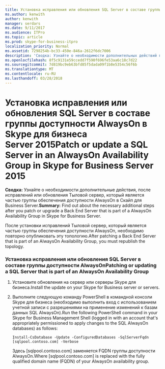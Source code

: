```yaml
---
title: Установка исправления или обновления SQL Server в составе группы доступности AlwaysOn в Skype для бизнеса Server 2015
ms.author: kenwith
author: kenwith
manager: serdars
ms.date: 9/11/2017
ms.audience: ITPro
ms.topic: article
ms.prod: skype-for-business-itpro
localization_priority: Normal
ms.assetid: 7298254b-bc33-450e-846a-2612f6dc7006
description: 'Сводка: Узнайте о необходимости дополнительных действий после обновления вы или обновить Тыловой сервер, который является частью группы обеспечения доступности AlwaysOn в Скайп для Business Server.'
ms.openlocfilehash: 8f5c9131e59ccedd7f590f696fe53aa6c18c7d22
ms.sourcegitcommit: 7d819bc9eb63bfd85f5dada09f1b8e5354c56f6b
ms.translationtype: MT
ms.contentlocale: ru-RU
ms.lasthandoff: 03/28/2018
---
```

# <a name="patch-or-update-a-sql-server-in-an-alwayson-availability-group-in-skype-for-business-server-2015"></a><span data-ttu-id="496b5-103">Установка исправления или обновления SQL Server в составе группы доступности AlwaysOn в Skype для бизнеса Server 2015</span><span class="sxs-lookup"><span data-stu-id="496b5-103">Patch or update a SQL Server in an AlwaysOn Availability Group in Skype for Business Server 2015</span></span>
 
<span data-ttu-id="496b5-104">**Сводка:** Узнайте о необходимости дополнительные действия, после исправлений или обновления Тыловой сервер, который является частью группы обеспечения доступности AlwaysOn в Скайп для Business Server.</span><span class="sxs-lookup"><span data-stu-id="496b5-104">**Summary:** Find out about the necessary additional steps after you patch or upgrade a Back End Server that is part of a AlwaysOn Availability Group in Skype for Business Server.</span></span>
  
<span data-ttu-id="496b5-105">После установки исправлений Тыловой сервер, который является частью группы обеспечения доступности AlwaysOn, необходимо повторно опубликовать эту топологию.</span><span class="sxs-lookup"><span data-stu-id="496b5-105">After patching a Back End Server that is part of an AlwaysOn Availability Group, you must republish the topology.</span></span>
  
### <a name="patching-or-updating-a-sql-server-that-is-part-of-an-alwayson-availability-group"></a><span data-ttu-id="496b5-106">Установка исправления или обновления SQL Server в составе группы доступности AlwaysOn</span><span class="sxs-lookup"><span data-stu-id="496b5-106">Patching or updating a SQL Server that is part of an AlwaysOn Availability Group</span></span>

1. <span data-ttu-id="496b5-107">Установите обновления на сервер или серверы Skype для бизнеса.</span><span class="sxs-lookup"><span data-stu-id="496b5-107">Install the update on your Skype for Business server or servers.</span></span>
    
2. <span data-ttu-id="496b5-108">Выполните следующую команду PowerShell в командной консоли Skype для бизнеса (необходимо выполнить вход с использованием учетной записи с разрешениями на применение изменений к базам данных SQL AlwaysOn).</span><span class="sxs-lookup"><span data-stu-id="496b5-108">Run the following PowerShell command in your Skype for Business Management Shell (logged in with an account that's appropriately permissioned to apply changes to the SQL AlwaysOn databases) as follows:</span></span>
    
    ```
    Install-CsDatabase -Update -ConfiguredDatabases -SqlServerFqdn [sqlpool.contoso.com] -Verbose
    ```

    <span data-ttu-id="496b5-109">Здесь [sqlpool.contoso.com] заменяется FQDN группы доступности AlwaysOn.</span><span class="sxs-lookup"><span data-stu-id="496b5-109">Where [sqlpool.contoso.com] is replaced with the fully qualified domain name (FQDN) of your AlwaysOn availability group.</span></span>
    

